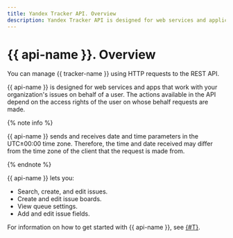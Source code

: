 ```yaml
---
title: Yandex Tracker API. Overview
description: Yandex Tracker API is designed for web services and applications that work with the tasks of your organization on behalf of a user. In this case, API capabilities depend on the access rights of the user on whose behalf the requests are made. You can control Tracker using HTTP REST API requests.
---
```

# {{ api-name }}. Overview

You can manage {{ tracker-name }} using HTTP requests to the REST API.

{{ api-name }} is designed for web services and apps that work with your organization's issues on behalf of a user. The actions available in the API depend on the access rights of the user on whose behalf requests are made.

{% note info %}

{{ api-name }} sends and receives date and time parameters in the UTC±00:00 time zone. Therefore, the time and date received may differ from the time zone of the client that the request is made from.

{% endnote %}

{{ api-name }} lets you:

- Search, create, and edit issues.
- Create and edit issue boards.
- View queue settings.
- Add and edit issue fields.

For information on how to get started with {{ api-name }}, see [{#T}](concepts/access.md).

